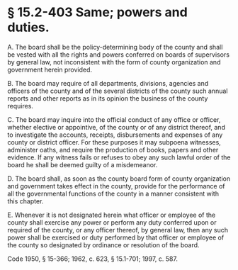 # § 15.2-403 Same; powers and duties.

<p>A. The board shall be the policy-determining body of the county and shall be vested with all the rights and powers conferred on boards of supervisors by general law, not inconsistent with the form of county organization and government herein provided.</p><p>B. The board may require of all departments, divisions, agencies and officers of the county and of the several districts of the county such annual reports and other reports as in its opinion the business of the county requires.</p><p>C. The board may inquire into the official conduct of any office or officer, whether elective or appointive, of the county or of any district thereof, and to investigate the accounts, receipts, disbursements and expenses of any county or district officer. For these purposes it may subpoena witnesses, administer oaths, and require the production of books, papers and other evidence. If any witness fails or refuses to obey any such lawful order of the board he shall be deemed guilty of a misdemeanor.</p><p>D. The board shall, as soon as the county board form of county organization and government takes effect in the county, provide for the performance of all the governmental functions of the county in a manner consistent with this chapter.</p><p>E. Whenever it is not designated herein what officer or employee of the county shall exercise any power or perform any duty conferred upon or required of the county, or any officer thereof, by general law, then any such power shall be exercised or duty performed by that officer or employee of the county so designated by ordinance or resolution of the board.</p><p>Code 1950, § 15-366; 1962, c. 623, § 15.1-701; 1997, c. 587.</p>